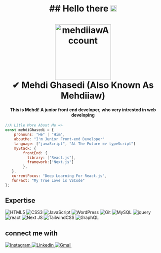 <h1 align="center">
 ## Hello there <a href="https://www.gautamkrishnar.com/"><img src="https://media.giphy.com/media/hvRJCLFzcasrR4ia7z/giphy.gif" width="20px"></a>
  <br>
  <br>
  <a href="https://instagram.com/mehdiiaw"><img src="https://raw.githubusercontent.com/TheDudeThatCode/TheDudeThatCode/master/Assets/Developer.gif" alt="mehdiiawAccount" width="180"></a>
  <br>
 ✔ Mehdi Ghasedi (Also Known As Mehdiiaw)
</h1>

<h4 align="center">This is Mehdi! A junior front end developer, who very intrested in web developing</h4>

```javascript
//A Litle More About Me =>
const mehdiGhasedi = {
    pronouns: "He" | "Him",
    aboutMe: "I'm Junior Front-end Developer"
    language: ["javaScript", "At The Future => typeScript"]
    myStack: {
        frontEnd: {
          library: ["React.js"],
          framework:["Next.js"]
        },
   },
   currentFocus: "Deep Learning For React.js",
   funFact: "My True Love is VSCode"
};
```

## Expertise

<p>

<img alt="HTML5" src="https://img.shields.io/badge/html5-%23E34F26.svg?style=for-the-badge&logo=html5&logoColor=white" />
<img alt="CSS3" src="https://img.shields.io/badge/css3-%231572B6.svg?style=for-the-badge&logo=css3&logoColor=white" />
<img alt="JavaScript" src="https://img.shields.io/badge/javascript-%23323330.svg?style=for-the-badge&logo=javascript&logoColor=%23F7DF1E" />
<img alt="WordPress" src="https://img.shields.io/badge/WordPress-%23117AC9.svg?style=for-the-badge&logo=WordPress&logoColor=white" />
<img alt="Git" src="https://img.shields.io/badge/git-%23F05033.svg?style=for-the-badge&logo=git&logoColor=white" />
<img alt="MySQL" src="https://img.shields.io/badge/mysql-%2300f.svg?style=for-the-badge&logo=mysql&logoColor=white" />
<img alt="jquery" src="https://img.shields.io/badge/jquery-%230769AD.svg?style=for-the-badge&logo=jquery&logoColor=white" />
<img alt="react" src="https://img.shields.io/badge/react-%2320232a.svg?style=for-the-badge&logo=react&logoColor=%2361DAFB" />
<img alt="Next JS" src="https://img.shields.io/badge/Next-black?style=for-the-badge&logo=next.js&logoColor=white" />
<img alt="TailwindCSS" src="https://img.shields.io/badge/tailwindcss-%2338B2AC.svg?style=for-the-badge&logo=tailwind-css&logoColor=white" />
<img alt="GraphQL" src="https://img.shields.io/badge/-GraphQL-E10098?style=for-the-badge&logo=graphql&logoColor=white" />

</p>

## connect me with

<a href="https://instagram.com/mehdiiaw">
    <img alt="Instagram" src="https://img.shields.io/badge/Instagram-%23E4405F.svg?style=for-the-badge&logo=Instagram&logoColor=white" />
</a>
<a href="https://ir.linkedin.com/in/mehdighasedi">
    <img alt="Linkedin" src="https://img.shields.io/badge/Linkedin-2CA5E0?style=for-the-badge&logo=linkedin&logoColor=white" />
</a>
<a href="mailto:mahdi80.gh@gmail.com">
    <img alt="Gmail" src="https://img.shields.io/badge/Gmail%20ME-grey?style=for-the-badge&logo=gmail" />
</a>
